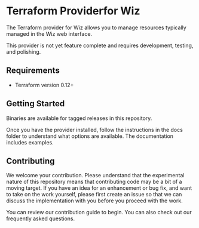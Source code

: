 # Terraform Providerfor Wiz
The Terraform provider for Wiz allows you to manage resources typically managed in the Wiz web interface.

This provider is not yet feature complete and requires development, testing, and polishing.

## Requirements
- Terraform version 0.12+

## Getting Started
Binaries are available for tagged releases in this repository.

Once you have the provider installed, follow the instructions in the docs folder to understand what options are available.  The documentation includes examples.

## Contributing
We welcome your contribution. Please understand that the experimental nature of this repository means that contributing code may be a bit of a moving target. If you have an idea for an enhancement or bug fix, and want to take on the work yourself, please first create an issue so that we can discuss the implementation with you before you proceed with the work.

You can review our contribution guide to begin. You can also check out our frequently asked questions.
